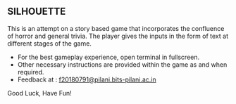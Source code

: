 ## SILHOUETTE
This is an attempt on a story based game that incorporates the confluence of horror and general trivia. The player
gives the inputs in the form of text at different stages of the game. 
- For the best gameplay experience, open terminal in fullscreen.
- Other necessary instructions are provided within the game as and when required.
- Feedback at : f20180791@pilani.bits-pilani.ac.in

Good Luck, Have Fun!
